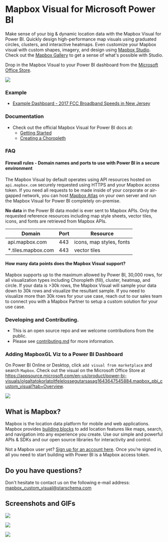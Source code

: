 
# Mapbox Visual for Microsoft Power BI

Make sense of your big & dynamic location data with the Mapbox Visual for Power BI.  Quickly design high-performance map visuals using graduated circles, clusters, and interactive heatmaps.  Even customize your Mapbox visual with custom shapes, imagery, and design using [Mapbox Studio](www.mapbox.com/studio).  Check out the [Mapbox Gallery](https://www.mapbox.com/gallery/) to get a sense of what's possible with Studio.

Drop in the Mapbox Visual to your Power BI dashboard from the [Microsoft Office Store](https://appsource.microsoft.com/en-us/product/power-bi-visuals/WA104381472?tab=Overview).

![](https://dl.dropbox.com/s/kymonz28oanehje/PowerBI-2.gif)

### Example

* [Example Dashboard - 2017 FCC Broadband Speeds in New Jersey](https://app.powerbi.com/view?r=eyJrIjoiMTk4ZDk3OWYtNzc2Ny00NDE0LWE2ZWYtZDk5NjAwZTA3YTljIiwidCI6IjYyOWE3MGIyLTMyYjktNDEyNi05NTFlLTE3NjA0Y2Y0NTZlYyIsImMiOjF9)
    
### Documentation

- Check out the official Mapbox Visual for Power BI docs at: 
    * [Getting Started](https://www.mapbox.com/help/power-bi/)
    * [Creating a Choropleth](https://www.mapbox.com/help/power-bi-choropleth-map/)

### FAQ

#### Firewall rules - Domain names and ports to use with Power BI in a secure environment

The Mapbox Visual by default operates using API resources hosted on `api.mapbox.com` securely requested using HTTPS and your Mapbox access token.  If you need all requests to be made inside of your corporate or air-gapped network, you can host [Mapbox Atlas](https://www.mapbox.com/atlas/) on your own server and run the Mapbox Visual for Power BI completely on-premise.

**No data** in the Power BI data model is ever sent to Mapbox APIs.  Only the requested reference resources including map style sheets, vector tiles, icons, and fonts are retrieved from Mapbox APIs.

| Domain          | Port | Resource                        |
|--------------------|------|-----------------------------|
| api.mapbox.com     | 443  | icons, map styles, fonts |
| *.tiles.mapbox.com | 443  | vector tiles                |

#### How many data points does the Mapbox Visual support?

Mapbox supports up to the maximum allowed by Power BI, 30,000 rows, for all visualization types including Choropleth (fill), cluster, heatmap, and circle.  If your data is >30k rows, the Mapbox Visual will sample your data down to 30k rows and visualize the resultant sample.  If you need to visualize more than 30k rows for your use case, reach out to our sales team to connect you with a Mapbox Partner to setup a custom solution for your use case.

### Developing and Contributing.

- This is an open source repo and we welcome contributions from the public.
- Please see [contributing.md](CONTRIBUTING.md) for more information.

### Adding MapboxGL Viz to a Power BI Dashboard

On Power BI Online or Desktop, click `add visual from marketplace` and search `Mapbox`.  Check out the visual on the Microsoft Office Store at https://appsource.microsoft.com/en-us/product/power-bi-visuals/olgaltatokorlatoltfelelossegutarsasag1643647545884.mapbox_pbi_custom_visual?tab=Overview.

![](https://dl.dropbox.com/s/m0rgaypm9d7o0ee/mapbox_marketplace_visual.png)

## What is Mapbox?

Mapbox is the location data platform for mobile and web applications. Mapbox provides [building blocks](https://www.mapbox.com/products/) to add location features like maps, search, and navigation into any experience you create. Use our simple and powerful APIs & SDKs and our open source libraries for interactivity and control.

Not a Mapbox user yet? [Sign up for an account here](https://www.mapbox.com/signup/). Once you’re signed in, all you need to start building with Power BI is a Mapbox access token. 

## Do you have questions?

Don't hesitate to contact us on the following e-mail address: mapbox_custom_visual@starschema.com

## Screenshots and GIFs

![](https://cl.ly/1J2d1x1q3R3F/download/Image%202018-07-21%20at%201.00.25%20PM.png)

![](https://dl.dropbox.com/s/9rzj04v1u1f2lp4/lasso_select.gif)

![](https://dl.dropbox.com/s/xc4nl5au5gxv8tr/powerbi_drill_choropleth_wildfire.gif)
